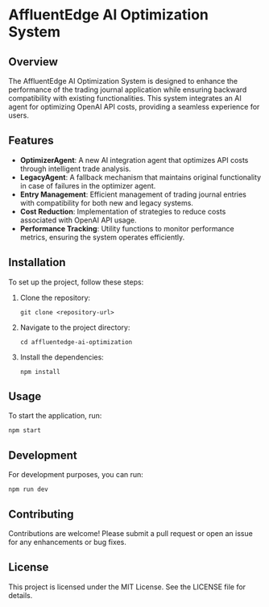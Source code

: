 # AffluentEdge AI Optimization System

## Overview
The AffluentEdge AI Optimization System is designed to enhance the performance of the trading journal application while ensuring backward compatibility with existing functionalities. This system integrates an AI agent for optimizing OpenAI API costs, providing a seamless experience for users.

## Features
- **OptimizerAgent**: A new AI integration agent that optimizes API costs through intelligent trade analysis.
- **LegacyAgent**: A fallback mechanism that maintains original functionality in case of failures in the optimizer agent.
- **Entry Management**: Efficient management of trading journal entries with compatibility for both new and legacy systems.
- **Cost Reduction**: Implementation of strategies to reduce costs associated with OpenAI API usage.
- **Performance Tracking**: Utility functions to monitor performance metrics, ensuring the system operates efficiently.

## Installation
To set up the project, follow these steps:

1. Clone the repository:
   ```
   git clone <repository-url>
   ```

2. Navigate to the project directory:
   ```
   cd affluentedge-ai-optimization
   ```

3. Install the dependencies:
   ```
   npm install
   ```

## Usage
To start the application, run:
```
npm start
```

## Development
For development purposes, you can run:
```
npm run dev
```

## Contributing
Contributions are welcome! Please submit a pull request or open an issue for any enhancements or bug fixes.

## License
This project is licensed under the MIT License. See the LICENSE file for details.